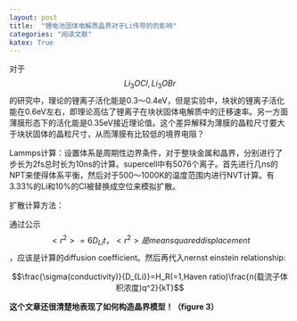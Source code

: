 ```yaml
---
layout: post
title:  "锂电池固体电解质晶界对于Li传导的的影响"
categories: "阅读文献"
katex: True
---
```


对于$$Li_3OCl,Li_3OBr$$的研究中，理论的锂离子活化能是0.3～0.4eV，但是实验中，块状的锂离子活化能在0.6eV左右，即理论高估了锂离子在块状固体电解质中的迁移速率。另一方面薄膜形态下的活化能是0.35eV接近理论值。这个差异解释为薄膜的晶粒尺寸要大于块状固体的晶粒尺寸，从而薄膜有比较低的境界电阻？


Lammps计算：设置体系是周期性边界条件，对于整块金属和晶界，分别进行了步长为2fs总时长为10ns的计算。supercell中有5076个离子。首先进行几ns的NPT来使得体系平衡，然后对于500～1000K的温度范围内进行NVT计算。有3.33%的Li和10%的Cl被替换成空位来模拟扩散。

扩散计算方法：

通过公示$$<r^2>=6D_{Li}t，<r^2>是mean squared displacement$$，应该是计算的diffusion coefficient。然后再代入nernst einstein relationship:

$$\frac{\sigma(conductivity)}{D_{Li}}=H_R(=1,Haven ratio)\frac{n(载流子体积浓度)q^2}{kT}$$


**这个文章还很清楚地表现了如何构造晶界模型！（figure 3）**
